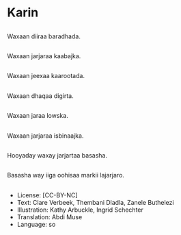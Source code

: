 # Karin

##
Waxaan diiraa baradhada.

##
Waxaan jarjaraa kaabajka.

##
Waxaan jeexaa kaarootada.

##
Waxaan dhaqaa digirta.

##
Waxaan jaraa lowska.

##
Waxaan jarjaraa isbinaajka.

##
Hooyaday waxay jarjartaa basasha.

##
Basasha way iiga oohisaa markii lajarjaro.

##
* License: [CC-BY-NC]
* Text: Clare Verbeek, Thembani Dladla, Zanele Buthelezi
* Illustration: Kathy Arbuckle, Ingrid Schechter
* Translation: Abdi Muse
* Language: so
